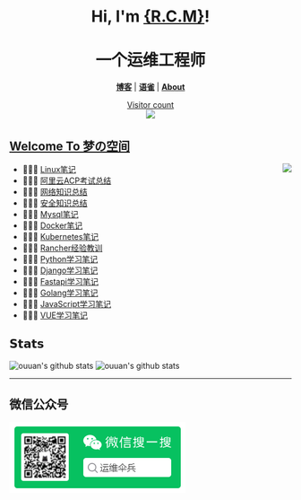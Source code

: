 <h1 align="center">Hi, I'm <a href="https://rem.top/">{R.C.M}</a>!</h1>
<h1 align="center">一个运维工程师</h1>
<p align="center">
  <strong><a href="https://renm.top">博客</a></strong> |
  <strong><a href="https://www.yuque.com/renmcc">语雀</a></strong> |
  <strong><a href="https://renm.top/about/">About</a></strong>  
</p>
<a href="https://www.renm.top"><p align="center"> Visitor count<br> <img src="https://profile-counter.glitch.me/renmcc/count.svg" /></a>

##  [Welcome To 梦の空间](https://renm.top)
<a href="https://alili.tech"><img src="https://media.giphy.com/media/SWoSkN6DxTszqIKEqv/giphy.gif" align="right" height="275" /></a>
- 👨🏻‍💻  [Linux笔记](https://renm.top/tags/linux/)
- 👨🏻‍💻  [阿里云ACP考试总结](https://renm.top/tags/acp/)
- 👨🏻‍💻  [网络知识总结](https://renm.top/tags/net/)
- 👨🏻‍💻  [安全知识总结](https://renm.top/tags/security/)
- 👨🏻‍💻  [Mysql笔记](https://renm.top/tags/mysql/)
- 👩🏻‍💻  [Docker笔记](https://renm.top/tags/docker/)
- 👨🏻‍💻  [Kubernetes笔记](https://renm.top/tags/kubernetes/)
- 👨🏻‍💻  [Rancher经验教训](https://renm.top/tags/rancher/)
- 👩🏻‍💻  [Python学习笔记](https://renm.top/tags/python/)
- 👨🏻‍💻  [Django学习笔记](https://renm.top/tags/django/)
- 👩🏻‍💻  [Fastapi学习笔记](https://renm.top/tags/fastapi/)
- 👨🏻‍💻  [Golang学习笔记](https://renm.top/tags/golang/)
- 👩🏻‍💻  [JavaScript学习笔记](https://renm.top/tags/javascript/)
- 👩🏻‍💻  [VUE学习笔记](https://renm.top/tags/vue/)




## 𝗦𝘁𝗮𝘁𝘀


<p align="left">
<img alt="ouuan's github stats" height='230' src="https://github-readme-stats.vercel.app/api?username=renmcc&show_icons=true&include_all_commits=true&theme=tokyonight">
<img alt="ouuan's github stats" height='230' src="https://github-readme-stats.vercel.app/api/top-langs/?username=renmcc&theme=tokyonight">
</p>

****
## 微信公众号
![图 1](https://raw.githubusercontent.com/renmcc/renmcc/main/img/gongzhonghao.png) 
